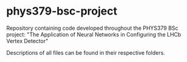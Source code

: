 # phys379-bsc-project
Repository containing code developed throughout the PHYS379 BSc project: "The Application of Neural Networks in Configuring the LHCb Vertex Detector"

Descriptions of all files can be found in their respective folders.
